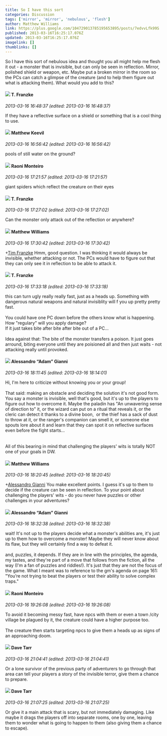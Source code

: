 ```yaml
---
title: So I have this sort
categories: Discussion
tags: ['mirror', 'mirror', 'nebulous', 'flesh']
author: Matthew Williams
link: https://plus.google.com/104729013785195653895/posts/7edvvLfk99S
published: 2013-03-16T16:25:17.076Z
updated: 2013-03-16T16:25:17.076Z
imagelink: []
thumblinks: []
---
```


So I have this sort of nebulous idea and thought you all might help me flesh it out - a monster that is invisible, but can only be seen in reflection. Mirror, polished shield or weapon, etc. Maybe put a broken mirror in the room so the PCs can catch a glimpse of the creature (and to help them figure out what is attacking them). What would you add to this?
<div id='comment z130y3ujeymctds1b23ku1hw3nz2wvbxp04'>
  <h4><img src='{{site.baseurl}}//images/avatars/110330901807759406775_photo.jpg'> T. Franzke</h4>
      <p><cite>2013-03-16 16:48:37 (edited: 2013-03-16 16:48:37)</cite></p>
        <p>If they have a reflective surface on a shield or something that is a cool thing to use. </p>
</div>
        

<div id='comment z130y3ujeymctds1b23ku1hw3nz2wvbxp04'>
  <h4><img src='{{site.baseurl}}//images/avatars/111045827268540883062_photo.jpg'> Matthew Keevil</h4>
      <p><cite>2013-03-16 16:56:42 (edited: 2013-03-16 16:56:42)</cite></p>
        <p>pools of still water on the ground?</p>
</div>
        

<div id='comment z130y3ujeymctds1b23ku1hw3nz2wvbxp04'>
  <h4><img src='{{site.baseurl}}//images/avatars/116853051997757460697_photo.jpg'> Raoni Monteiro</h4>
      <p><cite>2013-03-16 17:21:57 (edited: 2013-03-16 17:21:57)</cite></p>
        <p>giant spiders which reflect the creature on their eyes</p>
</div>
        

<div id='comment z130y3ujeymctds1b23ku1hw3nz2wvbxp04'>
  <h4><img src='{{site.baseurl}}//images/avatars/110330901807759406775_photo.jpg'> T. Franzke</h4>
      <p><cite>2013-03-16 17:27:02 (edited: 2013-03-16 17:27:02)</cite></p>
        <p>Can the monster only attack out of the reflection or anywhere? </p>
</div>
        

<div id='comment z130y3ujeymctds1b23ku1hw3nz2wvbxp04'>
  <h4><img src='{{site.baseurl}}//images/avatars/104729013785195653895_photo.jpg'> Matthew Williams</h4>
      <p><cite>2013-03-16 17:30:42 (edited: 2013-03-16 17:30:42)</cite></p>
        <p><span class="proflinkWrapper"><span class="proflinkPrefix">+</span><a class="proflink" href="https://plus.google.com/110330901807759406775" oid="110330901807759406775">Tim Franzke</a></span> Hmm, good question. I was thinking it would always be invisible, whether attacking or not. The PCs would have to figure out that they can only see it in reflection to be able to attack it.</p>
</div>
        

<div id='comment z130y3ujeymctds1b23ku1hw3nz2wvbxp04'>
  <h4><img src='{{site.baseurl}}//images/avatars/110330901807759406775_photo.jpg'> T. Franzke</h4>
      <p><cite>2013-03-16 17:33:18 (edited: 2013-03-16 17:33:18)</cite></p>
        <p>this can turn ugly really really fast, just as a heads up. Something with dangerous natural weapons and natural invisiblity will f you up pretty pretty fast. <br /><br />You could have one PC down before the others know what is happening. How &quot;regulary&quot; will you apply damage?<br />If it just takes bite after bite after bite out of a PC...<br /><br />Idea against that: The bite of the monster transfers a poison. It just goes arround, biting everyone until they are poisioned all and then just waits - not attacking really until provoked.</p>
</div>
        

<div id='comment z130y3ujeymctds1b23ku1hw3nz2wvbxp04'>
  <h4><img src='{{site.baseurl}}//images/avatars/106679386179477817028_photo.jpg'> Alessandro “Adam” Gianni</h4>
      <p><cite>2013-03-16 18:11:45 (edited: 2013-03-16 18:14:01)</cite></p>
        <p>Hi, I&#39;m here to criticize without knowing you or your group!<br /><br />That said: making an obstacle and deciding the solution it&#39;s not good form. You say a monster is invisible, well that&#39;s good, but it&#39;s up to the players to figure out how to overcome it. Maybe the paladin has &quot;An unwavering sense of direction to&quot; it, or the wizard can put on a ritual that reveals it, or the cleric can detect it thanks to a divine boon,  or the thief has a sack of dust to throw at it, or the ranger&#39;s companion can smell it, or someone else spouts lore about it and learn that they can spot it on reflective surfaces even before the fight starts...<br /><br /><br />All of this bearing in mind that challenging the players&#39; wits is totally NOT one of your goals in DW.</p>
</div>
        

<div id='comment z130y3ujeymctds1b23ku1hw3nz2wvbxp04'>
  <h4><img src='{{site.baseurl}}//images/avatars/104729013785195653895_photo.jpg'> Matthew Williams</h4>
      <p><cite>2013-03-16 18:20:45 (edited: 2013-03-16 18:20:45)</cite></p>
        <p><span class="proflinkWrapper"><span class="proflinkPrefix">+</span><a class="proflink" href="https://plus.google.com/106679386179477817028" oid="106679386179477817028">Alessandro Gianni</a></span> You make excellent points. I guess it&#39;s up to them to decide if the creature can be seen in reflection. To your point about challenging the players&#39; wits - do you never have puzzles or other challenges in your adventures?</p>
</div>
        

<div id='comment z130y3ujeymctds1b23ku1hw3nz2wvbxp04'>
  <h4><img src='{{site.baseurl}}//images/avatars/106679386179477817028_photo.jpg'> Alessandro “Adam” Gianni</h4>
      <p><cite>2013-03-16 18:32:38 (edited: 2013-03-16 18:32:38)</cite></p>
        <p>wait! It&#39;s not up to the players decide what a monster&#39;s abilities are, it&#39;s just up to them how to overcome a monster! Maybe they will never know about its flaw, but they will certainly find a way to defeat it.<br /><br />and, puzzles, it depends. If they are in line with the principles, the agenda, my tastes, and they&#39;re part of a move that follows from the fiction, all the way (I&#39;m a fan of puzzles and riddles!). It&#39;s just that they are not the focus of the game. What I meant was to reference to the gm&#39;s agenda on page 161:<br />&quot;You’re not trying to beat the players or test their ability to solve complex traps.&quot;</p>
</div>
        

<div id='comment z130y3ujeymctds1b23ku1hw3nz2wvbxp04'>
  <h4><img src='{{site.baseurl}}//images/avatars/116853051997757460697_photo.jpg'> Raoni Monteiro</h4>
      <p><cite>2013-03-16 19:26:08 (edited: 2013-03-16 19:26:08)</cite></p>
        <p>To avoid it becoming messy fast, have npcs with them or even a town /city village be plagued by it, the creature could have a higher purpose too.<br /><br />The creature then starts targeting npcs to give them a heads up as signs of an approaching doom.</p>
</div>
        

<div id='comment z130y3ujeymctds1b23ku1hw3nz2wvbxp04'>
  <h4><img src='{{site.baseurl}}//images/avatars/102762255628835701562_photo.jpg'> Dave Tarr</h4>
      <p><cite>2013-03-16 21:04:41 (edited: 2013-03-16 21:04:41)</cite></p>
        <p>Or a lone survivor of the previous party of adventurers to go through that area can tell your players a story of the invisible terror, give them a chance to prepare.  </p>
</div>
        

<div id='comment z130y3ujeymctds1b23ku1hw3nz2wvbxp04'>
  <h4><img src='{{site.baseurl}}//images/avatars/102762255628835701562_photo.jpg'> Dave Tarr</h4>
      <p><cite>2013-03-16 21:07:25 (edited: 2013-03-16 21:07:25)</cite></p>
        <p>Or give it a main attack that is scary, but not immediately damaging. Like maybe it drags the players off into separate rooms, one by one, leaving them to wonder what is going to happen to them (also giving them a chance to escape).</p>
</div>
        